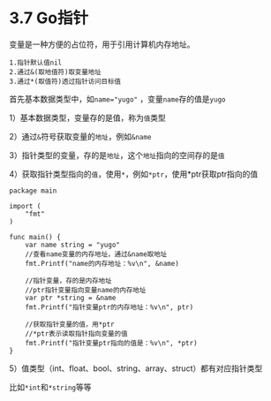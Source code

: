 # 3.7 Go指针

变量是一种方便的占位符，用于引用计算机内存地址。

```
1.指针默认值nil
2.通过&(取地值符)取变量地址
3.通过*(取值符)透过指针访问目标值
```

首先基本数据类型中，如`name="yugo"` ，变量`name`存的值是`yugo`

1）基本数据类型，变量存的是值，称为`值`类型

2）通过`&`符号获取变量的`地址`，例如`&name`

3）指针类型的变量，存的是`地址`，这个`地址`指向的空间存的是`值`

4）获取指针类型指向的`值`，使用`*`，例如`*ptr`，使用*ptr获取ptr指向的值

```
package main

import (
	"fmt"
)

func main() {
	var name string = "yugo"
	//查看name变量的内存地址，通过&name取地址
	fmt.Printf("name的内存地址：%v\n", &name)

	//指针变量，存的是内存地址
	//ptr指针变量指向变量name的内存地址
	var ptr *string = &name
	fmt.Printf("指针变量ptr的内存地址：%v\n", ptr)

	//获取指针变量的值，用*ptr
	//*ptr表示读取指针指向变量的值
	fmt.Printf("指针变量ptr指向的值是：%v\n", *ptr)
}

```

5）值类型（int、float、bool、string、array、struct）都有对应指针类型

比如`*int`和`*string`等等